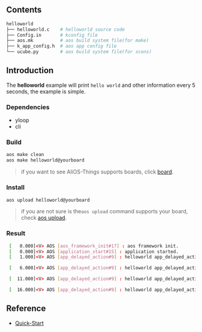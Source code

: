 ## Contents

```sh
helloworld
├── helloworld.c    # helloworld source code
├── Config.in       # kconfig file
├── aos.mk          # aos build system file(for make)
├── k_app_config.h  # aos app config file
└── ucube.py        # aos build system file(for scons)
```

## Introduction

The **helloworld** example will print `hello world` and other information every 5 seconds, the example is simple.

### Dependencies

* yloop
* cli

### Build

```sh
aos make clean
aos make helloworld@yourboard
```

> if you want to see AliOS-Things supports boards, click [board](../../../board).

### Install

```sh
aos upload helloworld@yourboard
```

> if you are not sure is the`aos upload` command supports your board, check [aos upload](../../../build/site_scons/upload).

### Result

```sh
 [   0.000]<V> AOS [aos_framework_init#17] : aos framework init.
 [   0.000]<V> AOS [application_start#15] : application started.
 [   1.000]<V> AOS [app_delayed_action#9] : helloworld app_delayed_action:9 app_task

 [   6.000]<V> AOS [app_delayed_action#9] : helloworld app_delayed_action:9 app_task

 [  11.000]<V> AOS [app_delayed_action#9] : helloworld app_delayed_action:9 app_task

 [  16.000]<V> AOS [app_delayed_action#9] : helloworld app_delayed_action:9 app_task
```

## Reference

* [Quick-Start](https://github.com/alibaba/AliOS-Things/wiki/Quick-Start)
